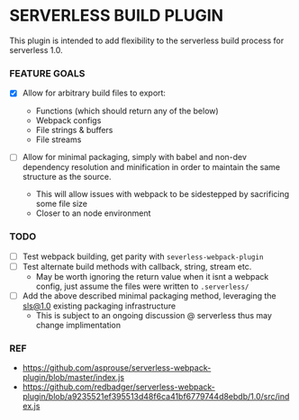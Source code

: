 # SERVERLESS BUILD PLUGIN
This plugin is intended to add flexibility to the serverless build process for serverless 1.0.

### FEATURE GOALS
- [x] Allow for arbitrary build files to export:
    - Functions (which should return any of the below)
    - Webpack configs
    - File strings & buffers
    - File streams

- [ ] Allow for minimal packaging, simply with babel and non-dev dependency resolution and minification in order to maintain the same structure as the source.
    - This will allow issues with webpack to be sidestepped by sacrificing some file size
    - Closer to an node environment

### TODO
- [ ] Test webpack building, get parity with `severless-webpack-plugin`
- [ ] Test alternate build methods with callback, string, stream etc.
    - May be worth ignoring the return value when it isnt a webpack config, just assume the files were written to `.serverless/`
- [ ] Add the above described minimal packaging method, leveraging the sls@1.0 existing packaging infrastructure
    - This is subject to an ongoing discussion @ serverless thus may change implimentation

### REF
- https://github.com/asprouse/serverless-webpack-plugin/blob/master/index.js
- https://github.com/redbadger/serverless-webpack-plugin/blob/a9235521ef395513d48f6ca41bf6779744d8ebdb/1.0/src/index.js
